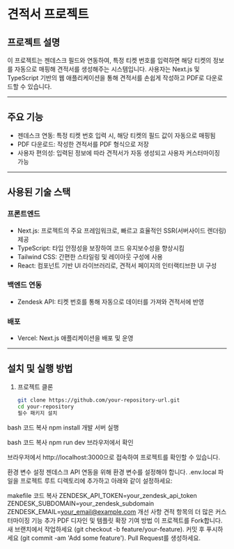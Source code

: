 # 견적서 프로젝트

## 프로젝트 설명

이 프로젝트는 젠데스크 필드와 연동하여, 특정 티켓 번호를 입력하면 해당 티켓의 정보를 자동으로 매핑해 견적서를 생성해주는 시스템입니다. 사용자는 Next.js 및 TypeScript 기반의 웹 애플리케이션을 통해 견적서를 손쉽게 작성하고 PDF로 다운로드할 수 있습니다.

---

## 주요 기능

- 젠데스크 연동: 특정 티켓 번호 입력 시, 해당 티켓의 필드 값이 자동으로 매핑됨
- PDF 다운로드: 작성한 견적서를 PDF 형식으로 저장
- 사용자 편의성: 입력된 정보에 따라 견적서가 자동 생성되고 사용자 커스터마이징 가능

---

## 사용된 기술 스택

### 프론트엔드

- Next.js: 프로젝트의 주요 프레임워크로, 빠르고 효율적인 SSR(서버사이드 렌더링) 제공
- TypeScript: 타입 안정성을 보장하여 코드 유지보수성을 향상시킴
- Tailwind CSS: 간편한 스타일링 및 레이아웃 구성에 사용
- React: 컴포넌트 기반 UI 라이브러리로, 견적서 페이지의 인터랙티브한 UI 구성

### 백엔드 연동

- Zendesk API: 티켓 번호를 통해 자동으로 데이터를 가져와 견적서에 반영

### 배포

- Vercel: Next.js 애플리케이션을 배포 및 운영

---

## 설치 및 실행 방법

1. 프로젝트 클론

   ```bash
   git clone https://github.com/your-repository-url.git
   cd your-repository
   필수 패키지 설치
   ```

bash
코드 복사
npm install
개발 서버 실행

bash
코드 복사
npm run dev
브라우저에서 확인

브라우저에서 http://localhost:3000으로 접속하여 프로젝트를 확인할 수 있습니다.

환경 변수 설정
젠데스크 API 연동을 위해 환경 변수를 설정해야 합니다. .env.local 파일을 프로젝트 루트 디렉토리에 추가하고 아래와 같이 설정하세요:

makefile
코드 복사
ZENDESK_API_TOKEN=your_zendesk_api_token
ZENDESK_SUBDOMAIN=your_zendesk_subdomain
ZENDESK_EMAIL=your_email@example.com
개선 사항
견적 항목의 더 많은 커스터마이징 기능 추가
PDF 디자인 및 템플릿 확장
기여 방법
이 프로젝트를 Fork합니다.
새 브랜치에서 작업하세요 (git checkout -b feature/your-feature).
커밋 후 푸시하세요 (git commit -am 'Add some feature').
Pull Request를 생성하세요.
